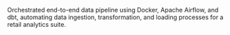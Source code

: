 Orchestrated end-to-end data pipeline using Docker, Apache Airflow, and dbt, automating data ingestion, transformation, and loading processes for a retail analytics suite.
